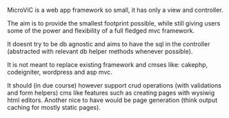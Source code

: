 MicroViC is a web app framework so small, it has only a view and controller.

The aim is to provide the smallest footprint possible, while still giving 
users some of the power and flexibility of a full fledged mvc framework.

It doesnt try to be db agnostic and aims to have the sql in the controller 
(abstracted with relevant db helper methods whenever possible).

It is not meant to replace existing framework and cmses like: 
cakephp, codeigniter, wordpress and asp mvc.

It should (in due course) however support crud operations (with validations and form helpers)
cms like features such as creating pages with wysiwig html editors.
Another nice to have would be page generation (think output caching for mostly static pages).


